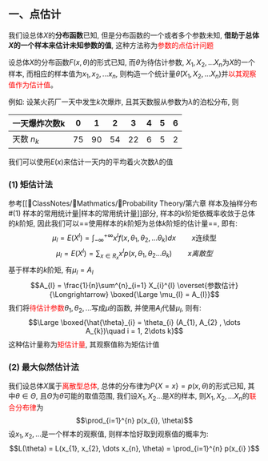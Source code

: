 ## 一、点估计
我们设总体$X$的**分布函数**已知, 但是分布函数的一个或者多个参数未知, **借助于总体$X$的一个样本来估计未知参数的值**, 这种方法称为<mark style="background: transparent; color: red">参数的点估计问题</mark>

设总体$X$的分布函数$F(x, \theta)$的形式已知, 而$\theta$为待估计参数, $X_1, X_2, \dots X_n$为$X$的一个样本, 而相应的样本值为$x_1, x_2, \dots x_n$, 则构造一个统计量$\hat{\theta} (X_{1}, X_{2}, \dots X_{n})$并<mark style="background: transparent; color: red">以其观察值作为估计值</mark>。


例如: 设某火药厂一天中发生$k$次爆炸, 且其天数服从参数为$\lambda$的泊松分布, 则

| 一天爆炸次数k | 0   | 1   | 2   | 3   | 4   | 5   | 6   |
| ------------- | --- | --- | --- | --- | --- | --- | --- |
| 天数 $n_k$         | 75  | 90  | 54  | 22  | 6   | 5   | 2    |
我们可以使用$E(x)$来估计一天内的平均着火次数$\lambda$的值

### (1) 矩估计法
参考[[📘ClassNotes/📐Mathmatics/🎣Probability Theory/第六章 样本及抽样分布#(1) 样本的常用统计量|样本的常用统计量]]部分, 样本的$k$阶矩依概率收敛于总体的$k$阶矩, 因此我们可以==使用样本的$k$阶矩为总体$k$阶矩的估计量==, 即有:
$$\mu_{l} = E(X^{l}) = \int_{-\infty}^{+\infty}x^{l} f(x, \theta_{1}, \theta_{2}, \dots \theta_{k}) dx \qquad x\text{连续型}$$
$$\mu_{l} = E(X^{l}) = \sum_{x \in R_{x}}  x^{l}p (x, \theta_{1}, \theta_{2}\dots \theta_{k})\qquad  x离散型$$
基于样本的$k$阶矩, 有$\mu_{l}= A_{l}$ 
$$A_{l} = \frac{1}{n}\sum^{n}_{i=1}  X_{i}^{l} \overset{参数估计}{\Longrightarrow} \boxed{\Large \mu_{l} = A_{l}}$$
我们将<mark style="background: transparent; color: red">待估计参数</mark>$\theta_1, \theta_{2}, \dots$写成$\mu$的函数, 并使用$A_{l}$代替$\mu_{l}$, 则有:
$$\Large \boxed{\hat{\theta}_{i} = \theta_{i} (A_{1}, A_{2} , \dots A_{k})\quad i = 1, 2\dots k}$$
这种估计量称为<mark style="background: transparent; color: red">矩估计量</mark>, 其观察值称为矩估计值

### (2) 最大似然估计法 
我们设总体$X$属于<mark style="background: transparent; color: red">离散型总体</mark>, 总体的分布律为$P\{X = x\} = p (x, \theta)$的形式已知, 其中$\theta \in \Theta$, 且$\Theta$为$\theta$可能的取值范围, 我们设$X_1, X_2\dots$是$X$的样本, 则$X_1, X_2, \dots X_n$的<mark style="background: transparent; color: red">联合分布律</mark>为
$$\prod_{i=1}^{n} p(x_{i}, \theta)$$
设$x_1, x_2, \dots$是一个样本的观察值, 则样本恰好取到观察值的概率为:
$$L(\theta) = L(x_{1}, x_{2}, \dots x_{n},  \theta) = \prod_{i=1}^{n} p(x_{i} )$$